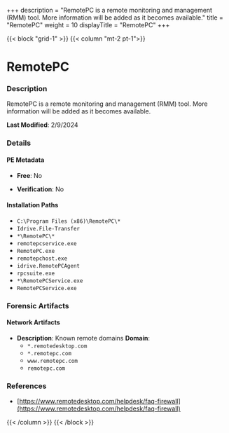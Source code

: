 +++
description = "RemotePC is a remote monitoring and management (RMM) tool. More information will be added as it becomes available."
title = "RemotePC"
weight = 10
displayTitle = "RemotePC"
+++


{{< block "grid-1" >}}
{{< column "mt-2 pt-1">}}

# RemotePC


### Description

RemotePC is a remote monitoring and management (RMM) tool. More information will be added as it becomes available.



**Last Modified**: 2/9/2024

### Details


#### PE Metadata


- **Free**: No

- **Verification**: No




#### Installation Paths
- `C:\Program Files (x86)\RemotePC\*`
- `Idrive.File-Transfer`
- `*\RemotePC\*`
- `remotepcservice.exe`
- `RemotePC.exe`
- `remotepchost.exe`
- `idrive.RemotePCAgent`
- `rpcsuite.exe`
- `*\RemotePCService.exe`
- `RemotePCService.exe`

### Forensic Artifacts




#### Network Artifacts

- **Description**: Known remote domains
  **Domain**:
    - `*.remotedesktop.com`
    - `*.remotepc.com`
    - `www.remotepc.com`
    - `remotepc.com`





### References
- [https://www.remotedesktop.com/helpdesk/faq-firewall](https://www.remotedesktop.com/helpdesk/faq-firewall)



{{< /column >}}
{{< /block >}}
